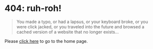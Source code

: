 # 404: ruh-roh!

> You made a typo, or had a lapsus, or your keyboard broke, or you were click jacked, or you traveled into the future and browsed a cached version of a website that no longer exists...

Please [click here](/) to go to the home page.
